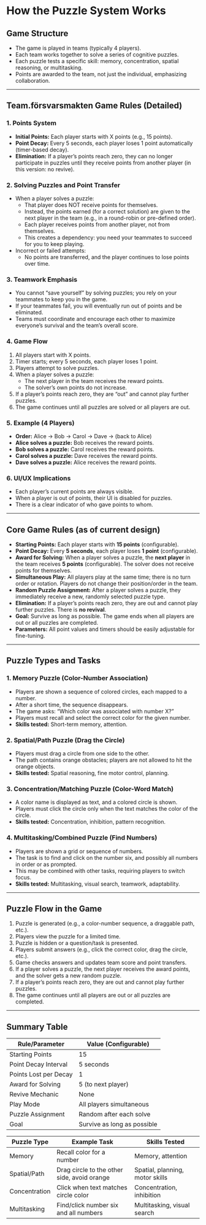 # How the Puzzle System Works

## Game Structure
- The game is played in teams (typically 4 players).
- Each team works together to solve a series of cognitive puzzles.
- Each puzzle tests a specific skill: memory, concentration, spatial reasoning, or multitasking.
- Points are awarded to the team, not just the individual, emphasizing collaboration.

---

## Team.försvarsmakten Game Rules (Detailed)

### 1. Points System
- **Initial Points:** Each player starts with X points (e.g., 15 points).
- **Point Decay:** Every 5 seconds, each player loses 1 point automatically (timer-based decay).
- **Elimination:** If a player’s points reach zero, they can no longer participate in puzzles until they receive points from another player (in this version: no revive).

### 2. Solving Puzzles and Point Transfer
- When a player solves a puzzle:
  - That player does NOT receive points for themselves.
  - Instead, the points earned (for a correct solution) are given to the next player in the team (e.g., in a round-robin or pre-defined order).
  - Each player receives points from another player, not from themselves.
  - This creates a dependency: you need your teammates to succeed for you to keep playing.
- Incorrect or failed attempts:
  - No points are transferred, and the player continues to lose points over time.

### 3. Teamwork Emphasis
- You cannot “save yourself” by solving puzzles; you rely on your teammates to keep you in the game.
- If your teammates fail, you will eventually run out of points and be eliminated.
- Teams must coordinate and encourage each other to maximize everyone’s survival and the team’s overall score.

### 4. Game Flow
1. All players start with X points.
2. Timer starts; every 5 seconds, each player loses 1 point.
3. Players attempt to solve puzzles.
4. When a player solves a puzzle:
   - The next player in the team receives the reward points.
   - The solver’s own points do not increase.
5. If a player’s points reach zero, they are “out” and cannot play further puzzles.
6. The game continues until all puzzles are solved or all players are out.

### 5. Example (4 Players)
- **Order:** Alice → Bob → Carol → Dave → (back to Alice)
- **Alice solves a puzzle:** Bob receives the reward points.
- **Bob solves a puzzle:** Carol receives the reward points.
- **Carol solves a puzzle:** Dave receives the reward points.
- **Dave solves a puzzle:** Alice receives the reward points.

### 6. UI/UX Implications
- Each player’s current points are always visible.
- When a player is out of points, their UI is disabled for puzzles.
- There is a clear indicator of who gave points to whom.

---

## Core Game Rules (as of current design)
- **Starting Points:** Each player starts with **15 points** (configurable).
- **Point Decay:** Every **5 seconds**, each player loses **1 point** (configurable).
- **Award for Solving:** When a player solves a puzzle, the **next player** in the team receives **5 points** (configurable). The solver does not receive points for themselves.
- **Simultaneous Play:** All players play at the same time; there is no turn order or rotation. Players do not change their position/order in the team.
- **Random Puzzle Assignment:** After a player solves a puzzle, they immediately receive a new, randomly selected puzzle type.
- **Elimination:** If a player’s points reach zero, they are out and cannot play further puzzles. There is **no revival**.
- **Goal:** Survive as long as possible. The game ends when all players are out or all puzzles are completed.
- **Parameters:** All point values and timers should be easily adjustable for fine-tuning.

---

## Puzzle Types and Tasks

### 1. Memory Puzzle (Color-Number Association)
- Players are shown a sequence of colored circles, each mapped to a number.
- After a short time, the sequence disappears.
- The game asks: “Which color was associated with number X?”
- Players must recall and select the correct color for the given number.
- **Skills tested:** Short-term memory, attention.

### 2. Spatial/Path Puzzle (Drag the Circle)
- Players must drag a circle from one side to the other.
- The path contains orange obstacles; players are not allowed to hit the orange objects.
- **Skills tested:** Spatial reasoning, fine motor control, planning.

### 3. Concentration/Matching Puzzle (Color-Word Match)
- A color name is displayed as text, and a colored circle is shown.
- Players must click the circle only when the text matches the color of the circle.
- **Skills tested:** Concentration, inhibition, pattern recognition.

### 4. Multitasking/Combined Puzzle (Find Numbers)
- Players are shown a grid or sequence of numbers.
- The task is to find and click on the number six, and possibly all numbers in order or as prompted.
- This may be combined with other tasks, requiring players to switch focus.
- **Skills tested:** Multitasking, visual search, teamwork, adaptability.

---

## Puzzle Flow in the Game
1. Puzzle is generated (e.g., a color-number sequence, a draggable path, etc.).
2. Players view the puzzle for a limited time.
3. Puzzle is hidden or a question/task is presented.
4. Players submit answers (e.g., click the correct color, drag the circle, etc.).
5. Game checks answers and updates team score and point transfers.
6. If a player solves a puzzle, the next player receives the award points, and the solver gets a new random puzzle.
7. If a player’s points reach zero, they are out and cannot play further puzzles.
8. The game continues until all players are out or all puzzles are completed.

---

## Summary Table

| Rule/Parameter         | Value (Configurable)         |
|-----------------------|-----------------------------|
| Starting Points       | 15                          |
| Point Decay Interval  | 5 seconds                   |
| Points Lost per Decay | 1                           |
| Award for Solving     | 5 (to next player)          |
| Revive Mechanic       | None                        |
| Play Mode             | All players simultaneous    |
| Puzzle Assignment     | Random after each solve     |
| Goal                  | Survive as long as possible |

| Puzzle Type      | Example Task                                 | Skills Tested                   |
|------------------|----------------------------------------------|---------------------------------|
| Memory           | Recall color for a number                    | Memory, attention               |
| Spatial/Path     | Drag circle to the other side, avoid orange  | Spatial, planning, motor skills |
| Concentration    | Click when text matches circle color         | Concentration, inhibition       |
| Multitasking     | Find/click number six and all numbers        | Multitasking, visual search     | 